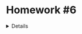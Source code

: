 # Homework #6
<details>
## Instructions
---
1. Fork and clone this repo.



2. Create your `index.html` file and your `styles.css` file.  Link your css file to your html file.  Open your `index.html` file in the browser.  Verify that your stylesheet is properly connected.



3. Style your `index.html` file to match `homework.png` as closely as you can.

	* You can achieve this using only `<div>` elements.
	* Flexbox makes it very simple to create layouts.  Reference the url below.

https://css-tricks.com/snippets/css/a-guide-to-flexbox/

---

### Extra Credit

1. Add some pseudoclasses to the page to change colors as you hover over different elements.



2. Create a separate `index.html` and `styles.css` in a separate folder and do your best to copy this webpage: https://lambdaschool.com/
	
    * You can copy the images by right clicking and selecting "Copy Image Address".  Paste the address into an `<img>` tag's `src` attribute.
    * You can achieve translucent backgrounds with `rgba` colors. Example: `rgba(200, 200, 200, .5)` The `.5` (alpha value) controls the transparency.



---
#### Congratulations on finishing Homework #6!
Apply to our full time or part time immersive program to learn cutting edge technologies that are used by top technology companies around the world.

Our part time and full time courses are 13 intense weeks of focused study on the most relevant technologies.  

Class sizes are small to ensure that each student gets individual attention from our world class instructors to help them succeed.  We also provide career support both during and after the course to help you succeed.  We are committed to your success.

For more information visit: https://www.lambdaschool.com
